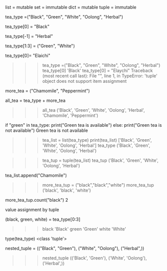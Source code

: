 list = mutable
set = immutable
dict = mutable
tuple = immutable

tea_type =("Black", "Green", "White", "Oolong", "Herbal")

tea_type[0] = "Black"

tea_type[-1] = "Herbal"

tea_type[1:3] = ("Green", "White")  

tea_type[0]= "Elaichi"

>>> tea_type =("Black", "Green", "White", "Oolong", "Herbal")
>>> tea_type[0]
'Black'
>>> tea_type[0] = "Elaychi"
Traceback (most recent call last):
  File "<stdin>", line 1, in <module>
TypeError: 'tuple' object does not support item assignment

more_tea = ("Chamomile", "Peppermint")

all_tea = tea_type + more_tea
>>> all_tea
('Black', 'Green', 'White', 'Oolong', 'Herbal', 'Chamomile', 'Peppermint')

if "green" in tea_type:
    print("Green tea is available")
else:
    print("Green tea is not available")
Green tea is not available  

>>> tea_list = list(tea_type)
>>> print(tea_list)
['Black', 'Green', 'White', 'Oolong', 'Herbal']
>>> tea_type
('Black', 'Green', 'White', 'Oolong', 'Herbal')

>>> tea_tup = tuple(tea_list)
>>> tea_tup
('Black', 'Green', 'White', 'Oolong', 'Herbal')

tea_list.append("Chamomile")


>>> more_tea_tup = ("black","black","white")
>>> more_tea_tup
('black', 'black', 'white')

more_tea_tup.count("black")
2
>>> 


value assignment by tuple

(black, green, white) = tea_type[0:3]
>>> black
'Black'
>>> green
'Green'
>>> white
'White' 

type(tea_type)
<class 'tuple'>


nested_tuple = (("Black", "Green"), ("White", "Oolong"), ("Herbal",))
>>> nested_tuple
(('Black', 'Green'), ('White', 'Oolong'), ('Herbal',))  
